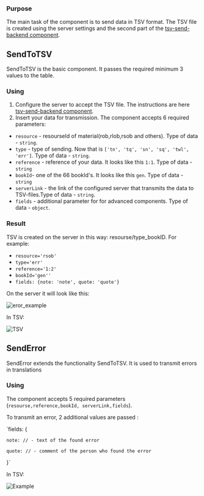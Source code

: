 ### Purpose

The main task of the component is to send data in TSV format. The TSV file is created using the server settings and the second part of the [tsv-send-backend component](https://github.com/texttree/tsv-send-backend/).

## SendToTSV ##

SendToTSV is the basic component. It passes the required minimum 3 values to the table. 

### Using
1. Configure the server to accept the TSV file. The instructions are here [tsv-send-backend component](https://github.com/texttree/tsv-send-backend/).
2. Insert your data for transmission. The component accepts 6 required parameters:
* `resource` - resourseId of material(rob,rlob,rsob and others). Type of data - `string`.
* `type` - type of sending. Now that is `['tn', 'tq', 'sn', 'sq', 'twl', 'err']`. Type of data - `string`.
* `reference` - reference of your data. It looks like this `1:1`. Type of data - `string`
* `bookId`- one of the 66 bookId's. It looks like this `gen`. Type of data - `string`
* `serverLink` - the link of the configured server that transmits the data to TSV-files.Type of data - `string`.
* `fields` - additional parameter for for advanced components. Type of data - `object`.
### Result

TSV is created on the server in this way: resourse/type_bookID. For example:
* `resource='rsob'` 
* `type='err'`
* `reference='1:2'`
* `bookId='gen''`
* `fields: {note: 'note', quote: 'quote'}`

On the server it will look like this:

![eror_example](https://user-images.githubusercontent.com/74174349/120419545-5f235480-c36b-11eb-828e-767b5027b03e.png)

In TSV:

![TSV](https://user-images.githubusercontent.com/74174349/120419901-fc7e8880-c36b-11eb-8af6-bdc4ac8f8dd7.jpg)


## SendError ##

SendError extends the functionality SendToTSV. It is used to transmit errors in translations

### Using

The component accepts 5 required parameters (`resourse,reference,bookId, serverLink,fields`).

To transmit an error, 2 additional values are passed :

 `fields: {
    
    note: // - text of the found error

    quote: // - comment of the person who found the error
    
  }`
           
In TSV:

![Example](https://user-images.githubusercontent.com/74174349/120422054-2b96f900-c370-11eb-84d3-421875853791.png)




